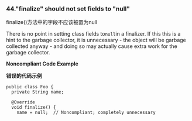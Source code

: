 
### 44."finalize" should not set fields to "null"

finalize()方法中的字段不应该被置为null


There is no point in setting class fields to`null`in a finalizer. If this this is a hint to the garbage collector, it is unnecessary - the object will be garbage collected anyway - and doing so may actually cause extra work for the garbage collector.



**Noncompliant Code Example**

**错误的代码示例**

```
public class Foo {
  private String name;

  @Override
  void finalize() {
    name = null;  // Noncompliant; completely unnecessary
```


